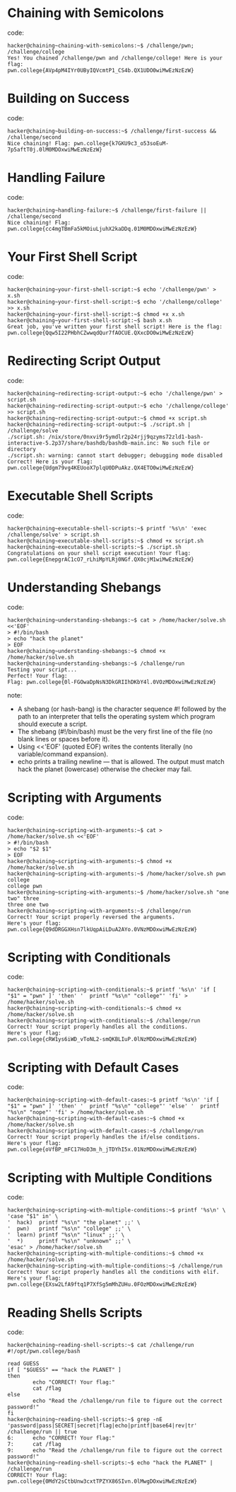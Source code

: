 # Chaining with Semicolons 
code:
```
hacker@chaining~chaining-with-semicolons:~$ /challenge/pwn; /challenge/college
Yes! You chained /challenge/pwn and /challenge/college! Here is your flag:
pwn.college{AVp4pM4IYr0UByIQVcmtP1_CS4b.QX1UDO0wiMwEzNzEzW}
```


# Building on Success
code:
```
hacker@chaining~building-on-success:~$ /challenge/first-success && /challenge/second 
Nice chaining! Flag: pwn.college{k7GKU9c3_o53soEuM-7p5aftT0j.0lM0MDOxwiMwEzNzEzW}
```


# Handling Failure
code:
```
hacker@chaining~handling-failure:~$ /challenge/first-failure || /challenge/second
Nice chaining! Flag: pwn.college{cc4mgTBmFa5kMOiuLjuhX2kaDDq.01M0MDOxwiMwEzNzEzW}
```


# Your First Shell Script 
code:
```
hacker@chaining~your-first-shell-script:~$ echo '/challenge/pwn' > x.sh
hacker@chaining~your-first-shell-script:~$ echo '/challenge/college' >> x.sh
hacker@chaining~your-first-shell-script:~$ chmod +x x.sh
hacker@chaining~your-first-shell-script:~$ bash x.sh
Great job, you've written your first shell script! Here is the flag:
pwn.college{Qqw5I22PHbhCZwwqdQur7fAOCUE.QXxcDO0wiMwEzNzEzW}
```


# Redirecting Script Output
code:
```
hacker@chaining~redirecting-script-output:~$ echo '/challenge/pwn' > script.sh
hacker@chaining~redirecting-script-output:~$ echo '/challenge/college' >> script.sh
hacker@chaining~redirecting-script-output:~$ chmod +x script.sh
hacker@chaining~redirecting-script-output:~$ ./script.sh | /challenge/solve
./script.sh: /nix/store/0nxvi9r5ymdlr2p24rjj9qzyms72zld1-bash-interactive-5.2p37/share/bashdb/bashdb-main.inc: No such file or directory
./script.sh: warning: cannot start debugger; debugging mode disabled
Correct! Here is your flag:
pwn.college{Udgm79vg4KEUooX7plqU0DPuAkz.QX4ETO0wiMwEzNzEzW}
```


# Executable Shell Scripts
code:
```
hacker@chaining~executable-shell-scripts:~$ printf '%s\n' 'exec /challenge/solve' > script.sh
hacker@chaining~executable-shell-scripts:~$ chmod +x script.sh
hacker@chaining~executable-shell-scripts:~$ ./script.sh
Congratulations on your shell script execution! Your flag:
pwn.college{EnepgrAC1cO7_rLhiMpYLRj0NGf.QX0cjM1wiMwEzNzEzW}
```


# Understanding Shebangs
code:
```
hacker@chaining~understanding-shebangs:~$ cat > /home/hacker/solve.sh <<'EOF'
> #!/bin/bash
> echo "hack the planet"
> EOF
hacker@chaining~understanding-shebangs:~$ chmod +x /home/hacker/solve.sh
hacker@chaining~understanding-shebangs:~$ /challenge/run
Testing your script...
Perfect! Your flag:
Flag: pwn.college{0l-FGOwaDpNsN3DkGRIIhDKbY4l.0VOzMDOxwiMwEzNzEzW}
```
note:
- A shebang (or hash-bang) is the character sequence #! followed by the path to an interpreter that tells the operating system which program should execute a script.
- The shebang (#!/bin/bash) must be the very first line of the file (no blank lines or spaces before it).
- Using <<'EOF' (quoted EOF) writes the contents literally (no variable/command expansion).
- echo prints a trailing newline — that is allowed. The output must match hack the planet (lowercase) otherwise the checker may fail.

# Scripting with Arguments
code:
```
hacker@chaining~scripting-with-arguments:~$ cat > /home/hacker/solve.sh <<'EOF'
> #!/bin/bash
> echo "$2 $1"
> EOF
hacker@chaining~scripting-with-arguments:~$ chmod +x /home/hacker/solve.sh
hacker@chaining~scripting-with-arguments:~$ /home/hacker/solve.sh pwn college
college pwn
hacker@chaining~scripting-with-arguments:~$ /home/hacker/solve.sh "one two" three
three one two
hacker@chaining~scripting-with-arguments:~$ /challenge/run
Correct! Your script properly reversed the arguments.
Here's your flag:
pwn.college{Q9dDRGGXHsn7lkUqpAiLDuA2AYo.0VNzMDOxwiMwEzNzEzW}
```


# Scripting with Conditionals
code:
```
hacker@chaining~scripting-with-conditionals:~$ printf '%s\n' 'if [ "$1" = "pwn" ]' 'then' '  printf "%s\n" "college"' 'fi' > /home/hacker/solve.sh
hacker@chaining~scripting-with-conditionals:~$ chmod +x /home/hacker/solve.sh
hacker@chaining~scripting-with-conditionals:~$ /challenge/run
Correct! Your script properly handles all the conditions.
Here's your flag:
pwn.college{cRW1ys6iWD_vToNL2-smQKBLIuP.0lNzMDOxwiMwEzNzEzW}
```


# Scripting with Default Cases
code:
```
hacker@chaining~scripting-with-default-cases:~$ printf '%s\n' 'if [ "$1" = "pwn" ]' 'then' '  printf "%s\n" "college"' 'else' '  printf "%s\n" "nope"' 'fi' > /home/hacker/solve.sh
hacker@chaining~scripting-with-default-cases:~$ chmod +x /home/hacker/solve.sh
hacker@chaining~scripting-with-default-cases:~$ /challenge/run
Correct! Your script properly handles the if/else conditions.
Here's your flag:
pwn.college{oVfBP_mFC17HoD3m_h_jTDYhI5x.01NzMDOxwiMwEzNzEzW}
```


# Scripting with Multiple Conditions
code:
```
hacker@chaining~scripting-with-multiple-conditions:~$ printf '%s\n' \
'case "$1" in' \
'  hack)  printf "%s\n" "the planet" ;;' \
'  pwn)   printf "%s\n" "college" ;;' \
'  learn) printf "%s\n" "linux" ;;' \
'  *)     printf "%s\n" "unknown" ;;' \
'esac' > /home/hacker/solve.sh
hacker@chaining~scripting-with-multiple-conditions:~$ chmod +x /home/hacker/solve.sh
hacker@chaining~scripting-with-multiple-conditions:~$ /challenge/run
Correct! Your script properly handles all the conditions with elif.
Here's your flag:
pwn.college{EXsw2LfA9ftq1P7XfSg5mMhZUHu.0FOzMDOxwiMwEzNzEzW}
```


#  Reading Shells Scripts
code:
```
hacker@chaining~reading-shell-scripts:~$ cat /challenge/run
#!/opt/pwn.college/bash

read GUESS
if [ "$GUESS" == "hack the PLANET" ]
then
        echo "CORRECT! Your flag:"
        cat /flag
else
        echo "Read the /challenge/run file to figure out the correct password!"
fi
hacker@chaining~reading-shell-scripts:~$ grep -nE 'password|pass|SECRET|secret|flag|echo|printf|base64|rev|tr' /challenge/run || true
6:      echo "CORRECT! Your flag:"
7:      cat /flag
9:      echo "Read the /challenge/run file to figure out the correct password!"
hacker@chaining~reading-shell-scripts:~$ echo "hack the PLANET" | /challenge/run
CORRECT! Your flag:
pwn.college{0MdY2sCtbUnw3cxtTPZYX86SIvn.0lMwgDOxwiMwEzNzEzW}
```

